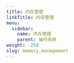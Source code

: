```yaml
---
title: 内存管理
linkTitle: 内存管理
menu:
  sidebar:
    name: 内存管理
    parent: 操作系统
weight: -250
slug: memory_management
---
```

